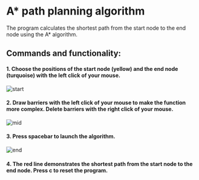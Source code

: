 # A* path planning algorithm

The program calculates the shortest path from the start node to the end node using the A* algorithm. 

## Commands and functionality:

#### 1. Choose the positions of the start node (yellow) and the end node (turquoise) with the left click of your mouse.
![start](https://user-images.githubusercontent.com/59910760/118176476-219d6c80-b43a-11eb-944d-d4895a087868.PNG)

#### 2. Draw barriers with the left click of your mouse to make the function more complex. Delete barriers with the right click of your mouse. 
![mid](https://user-images.githubusercontent.com/59910760/118177856-ec921980-b43b-11eb-9281-bebe37175b29.PNG)

#### 3. Press spacebar to launch the algorithm.
![end](https://user-images.githubusercontent.com/59910760/118178159-4a266600-b43c-11eb-941a-ea2c51347bd6.PNG)

#### 4. The red line demonstrates the shortest path from the start node to the end node. Press c to reset the program.
